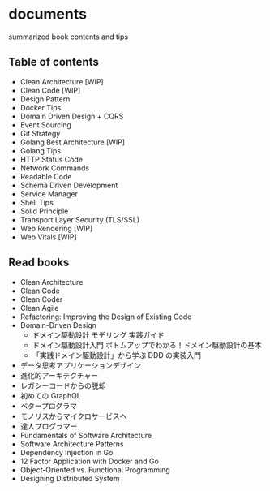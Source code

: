 # documents

summarized book contents and tips

## Table of contents

- Clean Architecture [WIP]
- Clean Code [WIP]
- Design Pattern
- Docker Tips
- Domain Driven Design + CQRS
- Event Sourcing
- Git Strategy
- Golang Best Architecture [WIP]
- Golang Tips
- HTTP Status Code
- Network Commands
- Readable Code
- Schema Driven Development
- Service Manager
- Shell Tips
- Solid Principle
- Transport Layer Security (TLS/SSL)
- Web Rendering [WIP]
- Web Vitals [WIP]

## Read books

- Clean Architecture
- Clean Code
- Clean Coder
- Clean Agile
- Refactoring: Improving the Design of Existing Code
- Domain-Driven Design
  - ドメイン駆動設計 モデリング 実践ガイド
  - ドメイン駆動設計入門 ボトムアップでわかる！ドメイン駆動設計の基本
  - 「実践ドメイン駆動設計」から学ぶ DDD の実装入門
- データ思考アプリケーションデザイン
- 進化的アーキテクチャー
- レガシーコードからの脱却
- 初めての GraphQL
- ベタープログラマ
- モノリスからマイクロサービスへ
- 達人プログラマー
- Fundamentals of Software Architecture
- Software Architecture Patterns
- Dependency Injection in Go
- 12 Factor Application with Docker and Go
- Object-Oriented vs. Functional Programming
- Designing Distributed System
